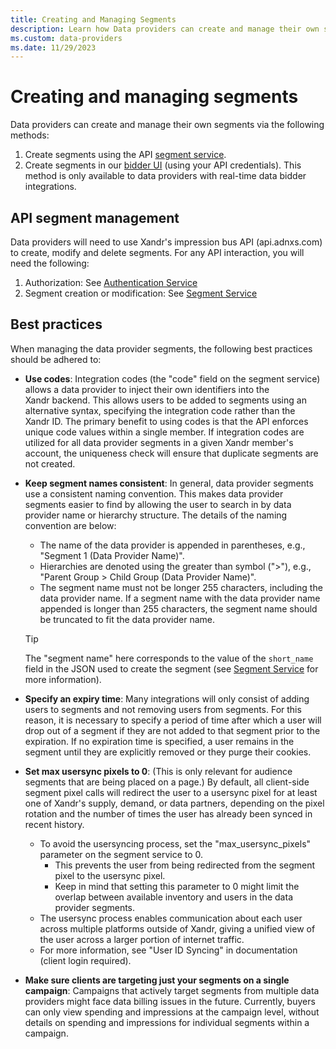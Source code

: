 ```yaml
---
title: Creating and Managing Segments
description: Learn how Data providers can create and manage their own segments using API and bidder UI.
ms.custom: data-providers
ms.date: 11/29/2023
---
```


# Creating and managing segments

Data providers can create and manage their own segments via the following methods:

1. Create segments using the API [segment service](../digital-platform-api/segment-service.md).
1. Create segments in our [bidder UI](https://bidder.xandr.com/login) (using your API credentials). This method is only available to data providers with real-time data bidder integrations.

## API segment management

Data providers will need to use Xandr's impression bus API (api.adnxs.com) to create, modify and delete segments. For any API interaction, you will need the following:

1. Authorization: See [Authentication Service](../digital-platform-api/authentication-service.md)
1. Segment creation or modification: See [Segment Service](../digital-platform-api/segment-service.md)

## Best practices

When managing the data provider segments, the following best practices should be adhered to:

- **Use codes**: Integration codes (the "code" field on the segment service) allows a data provider to inject their own identifiers into the Xandr backend. This allows users to be added to segments using an alternative syntax, specifying the integration code rather than the Xandr ID. The primary benefit to using codes is that the API enforces unique code values within a single member. If integration codes are utilized for all data provider segments in a given Xandr member's account, the uniqueness check will ensure that duplicate segments are not created.
- **Keep segment names consistent**: In general, data provider segments use a consistent naming convention. This makes data provider segments easier to find by allowing the user to search in by data provider name or hierarchy structure. The details of the naming convention are below:
  - The name of the data provider is appended in parentheses, e.g., "Segment 1 (Data Provider Name)".
  - Hierarchies are denoted using the greater than symbol ("\>"), e.g., "Parent Group \> Child Group (Data Provider Name)".
  - The segment name must not be longer 255 characters, including the data provider name. If a segment name with the data provider name appended is longer than 255 characters, the segment name should be truncated to fit the data provider name.

  > [!TIP]
  > The "segment name" here corresponds to the value of the `short_name` field in the JSON used to create the segment (see [Segment Service](../digital-platform-api/segment-service.md) for more information).

- **Specify an expiry time**: Many integrations will only consist of adding users to segments and not removing users from segments. For this reason, it is necessary to specify a period of time after which a user will drop out of a segment if they are not added to that segment prior to the expiration. If no expiration time is specified, a user remains in the segment until they are explicitly removed or they purge their cookies.
- **Set max usersync pixels to 0**: (This is only relevant for audience segments that are being placed on a page.) By default, all client-side segment pixel calls will redirect the user to a usersync pixel for at least one of Xandr's supply, demand, or data partners, depending on the pixel rotation and the number of times the user has already been synced in recent history.
  - To avoid the usersyncing process, set the "max_usersync_pixels" parameter on the segment service to 0.
    - This prevents the user from being redirected from the segment pixel to the usersync pixel.
    - Keep in mind that setting this parameter to 0 might limit the overlap between available inventory and users in the data provider segments.
  - The usersync process enables communication about each user across multiple platforms outside of Xandr, giving a unified view of the user across a larger portion of internet traffic.
  - For more information, see "User ID Syncing" in documentation (client login required).
- **Make sure clients are targeting just your segments on a single campaign**: Campaigns that actively target segments from multiple data providers might face data billing issues in the future. Currently, buyers can only view spending and impressions at the campaign level, without details on spending and impressions for individual segments within a campaign.
